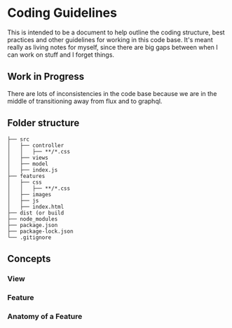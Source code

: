 # Coding Guidelines

This is intended to be a document to help outline the coding structure, best practices and other guidelines for working in this code base. It's meant really as living notes for myself, since there are big gaps between when I can work on stuff and I forget things.

## Work in Progress

There are lots of inconsistencies in the code base because we are in the middle of transitioning away from flux and to graphql.

## Folder structure

```
├── src
│   ├── controller
│   │   ├── **/*.css
│   ├── views
│   ├── model
│   ├── index.js
├── features
│   ├── css
│   │   ├── **/*.css
│   ├── images
│   ├── js
│   ├── index.html
├── dist (or build
├── node_modules
├── package.json
├── package-lock.json 
└── .gitignore
```

## Concepts

### View

### Feature

### Anatomy of a Feature